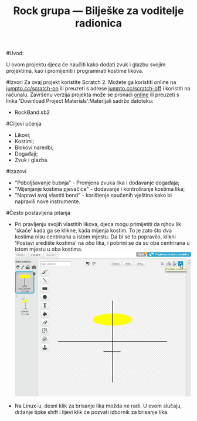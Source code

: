 ﻿---
title: Rock grupa — Bilješke za voditelje radionica
language: hr-HR

embeds: "*.png"
...

#Uvod:

U ovom projektu djeca će naučiti kako dodati zvuk i glazbu svojim projektima, kao i promijeniti i programirati kostime likova.


#Izvori 
Za ovaj projekt koristite Scratch 2. Možete ga koristiti online na [jumpto.cc/scratch-on](http://jumpto.cc/scratch-on)  ili preuzeti s adrese [jumpto.cc/scratch-off](http://jumpto.cc/scratch-off) i koristiti na računalu. Završenu verzija projekta može se pronaći <a href="http://scratch.mit.edu/projects/26741186/#editor"> online</a> ili preuzeti s linka 'Download Project Materials'.Materijali sadrže datoteku:

+ RockBand.sb2


#Ciljevi učenja 
+ Likovi;
+ Kostimi;
+ Blokovi naredbi;
+ Događaji;
+ Zvuk i glazba.


#Izazovi 
+ "Poboljšavanje bubnja" - Promjena zvuka lika i dodavanje događaja;
+ "Mijenjanje kostima pjevačice" - dodavanje i kontroliranje kostima lika;
+ "Napravi svoj vlastiti bend" - korištenje naučenih vještina kako bi napravili nove instrumente.


#Često postavljena pitanja 
+ Pri pravljenju svojih vlastitih likova, djeca mogu primijetiti da njhov lik 'skače' kada ga se klikne, kada mijenja kostim. To je zato što dva kostima nisu centrirana u istom mjestu. Da bi se to popravilo, klikni 'Postavi središte kostima' na _oba_ lika, i pobrini se da su oba centrirana u istom mjestu u oba kostima. ![screenshot](band-center.png)

+ Na Linux-u, desni klik za brisanje lika možda ne radi. U ovom slučaju, držanje tipke shift i lijevi klik će pozvati izbornik za brisanje lika.
